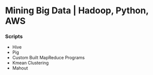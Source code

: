# Mining Big Data | Hadoop, Python, AWS

### Scripts

* Hive
* Pig
* Custom Built MapReduce Programs
* Kmean Clustering
* Mahout
